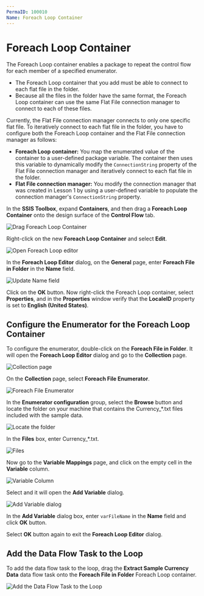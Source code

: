```yaml
---
PermaID: 100010
Name: Foreach Loop Container
---
```


# Foreach Loop Container


The Foreach Loop container enables a package to repeat the control flow for each member of a specified enumerator.

 - The Foreach Loop container that you add must be able to connect to each flat file in the folder. 
 - Because all the files in the folder have the same format, the Foreach Loop container can use the same Flat File connection manager to connect to each of these files.

Currently, the Flat File connection manager connects to only one specific flat file. To iteratively connect to each flat file in the folder, you have to configure both the Foreach Loop container and the Flat File connection manager as follows:

 - **Foreach Loop container:** You map the enumerated value of the container to a user-defined package variable. The container then uses this variable to dynamically modify the `ConnectionString` property of the Flat File connection manager and iteratively connect to each flat file in the folder.
 - **Flat File connection manager:** You modify the connection manager that was created in Lesson 1 by using a user-defined variable to populate the connection manager's `ConnectionString` property.

In the **SSIS Toolbox**, expand **Containers**, and then drag a **Foreach Loop Container** onto the design surface of the **Control Flow** tab.

<img src="images/foreach-loop-container-1.png" alt="Drag Foreach Loop Container">

Right-click on the new **Foreach Loop Container** and select **Edit**.

<img src="images/foreach-loop-container-2.png" alt="Open Foreach Loop editor">

In the **Foreach Loop Editor** dialog, on the **General** page, enter **Foreach File in Folder** in the **Name** field. 

<img src="images/foreach-loop-container-3.png" alt="Update Name field">

Click on the **OK** button. Now right-click the Foreach Loop container, select **Properties**, and in the **Properties** window verify that the **LocaleID** property is set to **English (United States)**.

## Configure the Enumerator for the Foreach Loop Container

To configure the enumerator, double-click on the **Foreach File in Folder**. It will open the **Foreach Loop Editor** dialog and go to the **Collection** page.

<img src="images/foreach-loop-container-4.png" alt="Collection page">

On the **Collection** page, select **Foreach File Enumerator**.

<img src="images/foreach-loop-container-5.png" alt="Foreach File Enumerator">

In the **Enumerator configuration** group, select the **Browse** button and locate the folder on your machine that contains the Currency_*.txt files included with the sample data.

<img src="images/foreach-loop-container-6.png" alt="Locate the folder">

In the **Files** box, enter Currency_*.txt.

<img src="images/foreach-loop-container-7.png" alt="Files">

Now go to the **Variable Mappings** page, and click on the empty cell in the **Variable** column.

<img src="images/foreach-loop-container-8.png" alt="Variable Column">

Select **<New Variable...>** and it will open the **Add Variable** dialog.

<img src="images/foreach-loop-container-9.png" alt="Add Variable dialog">

In the **Add Variable** dialog box, enter `varFileName` in the **Name** field and click **OK** button.

Select **OK** button again to exit the **Foreach Loop Editor** dialog.

## Add the Data Flow Task to the Loop

To add the data flow task to the loop, drag the **Extract Sample Currency Data** data flow task onto the **Foreach File in Folder** Foreach Loop container.

<img src="images/foreach-loop-container-10.png" alt="Add the Data Flow Task to the Loop">

